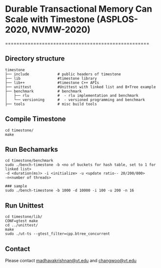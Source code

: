 # Durable Transactional Memory Can Scale with Timestone (ASPLOS-2020, NVMW-2020)
===================================================

## Directory structure
```{.sh}
timestone
├── include             # public headers of timestone
├── lib                 #timestone library
├── lib++               #timestone C++ APIs
├── unittest			#Unittest with linked list and B+Tree example
├── benchmark           # benchmark
│   ├── rlu             #  - rlu implementation and benchmark
│   └── versioning      #  - versioned programming and benchmark
├── tools               # misc build tools
```

## Compile Timestone
```{.sh}
cd timestone/
make
```
## Run Bechamarks
```{.sh}
cd timestone/benchmark
sudo ./bench-timestone -b <no of buckets for hash table, set to 1 for linked list>
-d <duration(ms)> -i <initialize> -u <update ratio-- 20/200/800> 
-n<number of threads>

### sample
sudo ./bench-timestone -b 1000 -d 10000 -i 100 -u 200 -n 16
```
## Run Unittest
```{.sh}
cd timestone/lib/
CONF=gtest make
cd ../unittest/
make
sudo ./ut-ts --gtest_filter=cpp.btree_concurrent
```
## Contact 
Please contact madhavakrishnan@vt.edu and changwoo@vt.edu 
